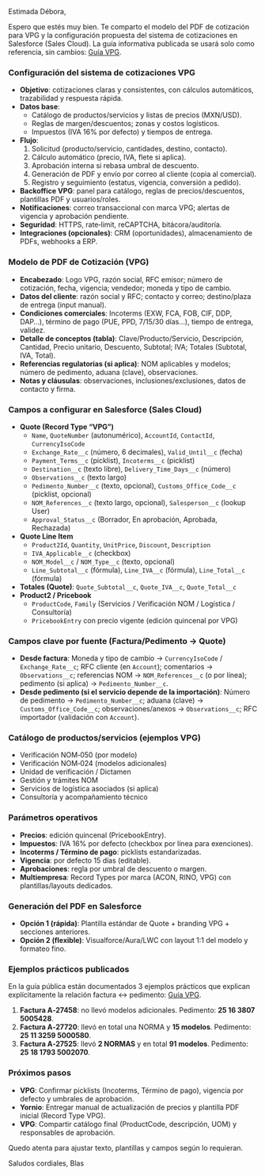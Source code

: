 Estimada Débora,

Espero que estés muy bien. Te comparto el modelo del PDF de cotización para VPG y la configuración propuesta del sistema de cotizaciones en Salesforce (Sales Cloud). La guía informativa publicada se usará solo como referencia, sin cambios: [Guía VPG](https://blasperez.github.io/Guia-Vpg/).

### Configuración del sistema de cotizaciones VPG
- **Objetivo**: cotizaciones claras y consistentes, con cálculos automáticos, trazabilidad y respuesta rápida.
- **Datos base**:
  - Catálogo de productos/servicios y listas de precios (MXN/USD).
  - Reglas de margen/descuentos; zonas y costos logísticos.
  - Impuestos (IVA 16% por defecto) y tiempos de entrega.
- **Flujo**:
  1) Solicitud (producto/servicio, cantidades, destino, contacto).
  2) Cálculo automático (precio, IVA, flete si aplica).
  3) Aprobación interna si rebasa umbral de descuento.
  4) Generación de PDF y envío por correo al cliente (copia al comercial).
  5) Registro y seguimiento (estatus, vigencia, conversión a pedido).
- **Backoffice VPG**: panel para catálogo, reglas de precios/descuentos, plantillas PDF y usuarios/roles.
- **Notificaciones**: correo transaccional con marca VPG; alertas de vigencia y aprobación pendiente.
- **Seguridad**: HTTPS, rate‑limit, reCAPTCHA, bitácora/auditoría.
- **Integraciones (opcionales)**: CRM (oportunidades), almacenamiento de PDFs, webhooks a ERP.

### Modelo de PDF de Cotización (VPG)
- **Encabezado**: Logo VPG, razón social, RFC emisor; número de cotización, fecha, vigencia; vendedor; moneda y tipo de cambio.
- **Datos del cliente**: razón social y RFC; contacto y correo; destino/plaza de entrega (input manual).
- **Condiciones comerciales**: Incoterms (EXW, FCA, FOB, CIF, DDP, DAP…), término de pago (PUE, PPD, 7/15/30 días…), tiempo de entrega, validez.
- **Detalle de conceptos (tabla)**: Clave/Producto/Servicio, Descripción, Cantidad, Precio unitario, Descuento, Subtotal; IVA; Totales (Subtotal, IVA, Total).
- **Referencias regulatorias (si aplica)**: NOM aplicables y modelos; número de pedimento, aduana (clave), observaciones.
- **Notas y cláusulas**: observaciones, inclusiones/exclusiones, datos de contacto y firma.

### Campos a configurar en Salesforce (Sales Cloud)
- **Quote (Record Type “VPG”)**
  - `Name`, `QuoteNumber` (autonumérico), `AccountId`, `ContactId`, `CurrencyIsoCode`
  - `Exchange_Rate__c` (número, 6 decimales), `Valid_Until__c` (fecha)
  - `Payment_Terms__c` (picklist), `Incoterms__c` (picklist)
  - `Destination__c` (texto libre), `Delivery_Time_Days__c` (número)
  - `Observations__c` (texto largo)
  - `Pedimento_Number__c` (texto, opcional), `Customs_Office_Code__c` (picklist, opcional)
  - `NOM_References__c` (texto largo, opcional), `Salesperson__c` (lookup User)
  - `Approval_Status__c` (Borrador, En aprobación, Aprobada, Rechazada)
- **Quote Line Item**
  - `Product2Id`, `Quantity`, `UnitPrice`, `Discount`, `Description`
  - `IVA_Applicable__c` (checkbox)
  - `NOM_Model__c` / `NOM_Type__c` (texto, opcional)
  - `Line_Subtotal__c` (fórmula), `Line_IVA__c` (fórmula), `Line_Total__c` (fórmula)
- **Totales (Quote)**: `Quote_Subtotal__c`, `Quote_IVA__c`, `Quote_Total__c`
- **Product2 / Pricebook**
  - `ProductCode`, `Family` (Servicios / Verificación NOM / Logística / Consultoría)
  - `PricebookEntry` con precio vigente (edición quincenal por VPG)

### Campos clave por fuente (Factura/Pedimento → Quote)
- **Desde factura**: Moneda y tipo de cambio → `CurrencyIsoCode` / `Exchange_Rate__c`; RFC cliente (en `Account`); comentarios → `Observations__c`; referencias NOM → `NOM_References__c` (o por línea); pedimento (si aplica) → `Pedimento_Number__c`.
- **Desde pedimento (si el servicio depende de la importación)**: Número de pedimento → `Pedimento_Number__c`; aduana (clave) → `Customs_Office_Code__c`; observaciones/anexos → `Observations__c`; RFC importador (validación con `Account`).

### Catálogo de productos/servicios (ejemplos VPG)
- Verificación NOM‑050 (por modelo)
- Verificación NOM‑024 (modelos adicionales)
- Unidad de verificación / Dictamen
- Gestión y trámites NOM
- Servicios de logística asociados (si aplica)
- Consultoría y acompañamiento técnico

### Parámetros operativos
- **Precios**: edición quincenal (PricebookEntry).
- **Impuestos**: IVA 16% por defecto (checkbox por línea para exenciones).
- **Incoterms / Término de pago**: picklists estandarizadas.
- **Vigencia**: por defecto 15 días (editable).
- **Aprobaciones**: regla por umbral de descuento o margen.
- **Multiempresa**: Record Types por marca (ACON, RINO, VPG) con plantillas/layouts dedicados.

### Generación del PDF en Salesforce
- **Opción 1 (rápida)**: Plantilla estándar de Quote + branding VPG + secciones anteriores.
- **Opción 2 (flexible)**: Visualforce/Aura/LWC con layout 1:1 del modelo y formateo fino.

### Ejemplos prácticos publicados
En la guía pública están documentados 3 ejemplos prácticos que explican explícitamente la relación factura ↔ pedimento: [Guía VPG](https://blasperez.github.io/Guia-Vpg/).
1. **Factura A‑27458**: no llevó modelos adicionales. Pedimento: **25 16 3807 5005428**.
2. **Factura A‑27720**: llevó en total una NORMA y **15 modelos**. Pedimento: **25 11 3259 5000580**.
3. **Factura A‑27525**: llevó **2 NORMAS** y en total **91 modelos**. Pedimento: **25 18 1793 5002070**.

### Próximos pasos
- **VPG**: Confirmar picklists (Incoterms, Término de pago), vigencia por defecto y umbrales de aprobación.
- **Yornio**: Entregar manual de actualización de precios y plantilla PDF inicial (Record Type VPG).
- **VPG**: Compartir catálogo final (ProductCode, descripción, UOM) y responsables de aprobación.

Quedo atenta para ajustar texto, plantillas y campos según lo requieran.

Saludos cordiales,
Blas